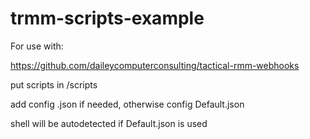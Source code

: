 # trmm-scripts-example

For use with:

https://github.com/daileycomputerconsulting/tactical-rmm-webhooks

put scripts in /scripts

add config .json if needed, otherwise config Default.json

shell will be autodetected if Default.json is used
